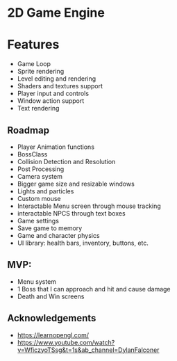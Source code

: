 # 2D Game Engine

# Features

- Game Loop
- Sprite rendering
- Level editing and rendering
- Shaders and textures support
- Player input and controls
- Window action support
- Text rendering

## Roadmap

- Player Animation functions
- BossClass
- Collision Detection and Resolution
- Post Processing
- Camera system
- Bigger game size and resizable windows
- Lights and particles
- Custom mouse
- Interactable Menu screen through mouse tracking
- interactable NPCS through text boxes
- Game settings
- Save game to memory
- Game and character physics
- UI library: health bars, inventory, buttons, etc.

## MVP:

- Menu system
- 1 Boss that I can approach and hit and cause damage
- Death and Win screens

## Acknowledgements

- https://learnopengl.com/
- https://www.youtube.com/watch?v=WficzyoTSsg&t=1s&ab_channel=DylanFalconer